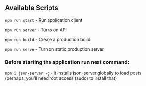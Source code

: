 ## Available Scripts
`npm run start` - Run application client

`npm run server` - Turns on API

`npm run build` - Create a production build

`npm run serve` - Turn on static production server

### Before starting the application run next command:
`npm i json-server -g` - it installs json-server globally to load posts (perhaps, you'll need root access (sudo) to install that)
